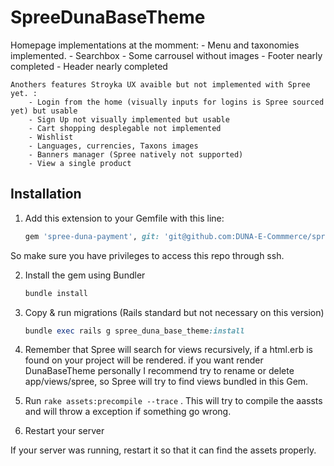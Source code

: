 # SpreeDunaBaseTheme

Homepage implementations at the momment: 
    - Menu and taxonomies implemented.
    - Searchbox
    - Some carrousel without images
    - Footer nearly completed
    - Header nearly completed

    Anothers features Stroyka UX avaible but not implemented with Spree yet. :
        - Login from the home (visually inputs for logins is Spree sourced yet) but usable
        - Sign Up not visually implemented but usable
        - Cart shopping desplegable not implemented
        - Wishlist
        - Languages, currencies, Taxons images
        - Banners manager (Spree natively not supported)
        - View a single product 
        
## Installation

1. Add this extension to your Gemfile with this line:

    ```ruby
    gem 'spree-duna-payment', git: 'git@github.com:DUNA-E-Commmerce/spree-duna-payment.git'
    ```
 So make sure you have privileges to access this repo through ssh.

2. Install the gem using Bundler

    ```ruby
    bundle install
    ```

3. Copy & run migrations (Rails standard but not necessary on this version)

    ```ruby
    bundle exec rails g spree_duna_base_theme:install
    ```



4. Remember that Spree will search for views recursively, if a html.erb is found on your project will be rendered.
if you want render DunaBaseTheme personally I recommend try to rename or delete app/views/spree, so Spree will try to find views bundled in this Gem. 


5. Run `rake assets:precompile --trace` . This will try to compile the aassts and will throw a exception if something go wrong.

6. Restart your server

  If your server was running, restart it so that it can find the assets properly.

